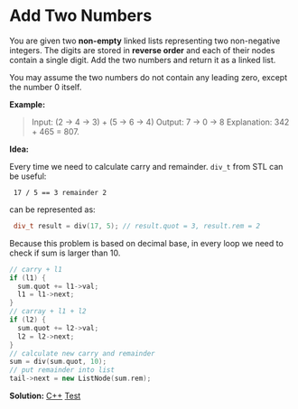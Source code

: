 # Add Two Numbers

You are given two **non-empty** linked lists representing two non-negative integers. The digits are stored in **reverse order** and each of their nodes contain a single digit. Add the two numbers and return it as a linked list.

You may assume the two numbers do not contain any leading zero, except the number 0 itself.

**Example:**

> Input: (2 -> 4 -> 3) + (5 -> 6 -> 4)
> Output: 7 -> 0 -> 8
> Explanation: 342 + 465 = 807.



**Idea:**

Every time we need to calculate carry and remainder. `div_t` from STL can be useful:

```
 17 / 5 == 3 remainder 2
```

can be represented as:

```cpp
 div_t result = div(17, 5);	// result.quot = 3, result.rem = 2
```

Because this problem is based on decimal base, in every loop we need to check if sum is larger than 10.

```cpp
// carry + l1
if (l1) {
  sum.quot += l1->val;
  l1 = l1->next;
}
// carray + l1 + l2
if (l2) {
  sum.quot += l2->val;
  l2 = l2->next;
}
// calculate new carry and remainder
sum = div(sum.quot, 10);
// put remainder into list
tail->next = new ListNode(sum.rem);
```



**Solution:** [C++](./solution.h)	[Test](./Test.cpp)